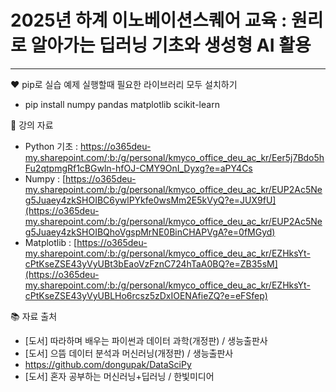 # 2025년 하계 이노베이션스퀘어 교육 : 원리로 알아가는 딥러닝 기초와 생성형 AI 활용
---
:heart: pip로 실습 예제 실행할때 필요한 라이브러리 모두 설치하기
- pip install numpy pandas matplotlib scikit-learn 

:open_book: 강의 자료
- Python 기초 : https://o365deu-my.sharepoint.com/:b:/g/personal/kmyco_office_deu_ac_kr/Eer5j7Bdo5hFu2qtpmgRf1cBGwln-hfOJ-CMY9OnI_Dyxg?e=aPY4Cs
- Numpy : [https://o365deu-my.sharepoint.com/:b:/g/personal/kmyco_office_deu_ac_kr/EUP2Ac5Neg5Juaey4zkSHOIBC6ywlPYkfe0wsMm2E5kVyQ?e=JUX9fU](https://o365deu-my.sharepoint.com/:b:/g/personal/kmyco_office_deu_ac_kr/EUP2Ac5Neg5Juaey4zkSHOIBQhoVgspMrNE0BinCHAPVgA?e=0fMGyd)
- Matplotlib : [https://o365deu-my.sharepoint.com/:b:/g/personal/kmyco_office_deu_ac_kr/EZHksYt-cPtKseZSE43yVyUBt3bEaoVzFznC724hTaA0BQ?e=ZB35sM](https://o365deu-my.sharepoint.com/:b:/g/personal/kmyco_office_deu_ac_kr/EZHksYt-cPtKseZSE43yVyUBLHo6rcsz5zDxIOENAfieZQ?e=eFSfep)

:books: 자료 출처 
- [도서] 따라하며 배우는 파이썬과 데이터 과학(개정판) / 생능출판사
- [도서] 으뜸 데이터 분석과 머신러닝(개정판) / 생능출판사
- https://github.com/dongupak/DataSciPy
- [도서] 혼자 공부하는 머신러닝+딥러닝 / 한빛미디어
